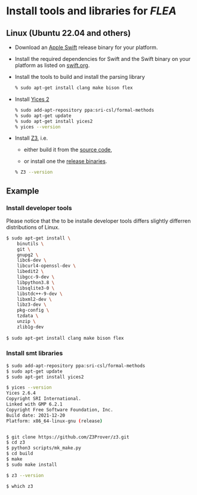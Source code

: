 # Install tools and libraries for *FLEA*

## Linux (Ubuntu 22.04 and others)

* Download an [Apple Swift](https://swift.org/download/) release binary for your platform.

* Install the required dependencies for Swift and the Swift binary on your platform
  as listed on [swift.org](https://www.swift.org/download/#linux).

* Install the tools to build and install the parsing library

  ```bash
  % sudo apt-get install clang make bison flex
  ```

* Install [Yices 2](http://yices.csl.sri.com)

  ```bash
  % sudo add-apt-repository ppa:sri-csl/formal-methods
  % sudo apt-get update
  % sudo apt-get install yices2
  % yices --version
  ```

* Install [Z3](https://github.com/Z3Prover/z3/wiki), i.e.

  * either build it from the [source code](https://github.com/Z3Prover/z3),

  * or install one the [release binaries](https://github.com/Z3Prover/z3/releases).

  ```bash
  % Z3 --version
  ```
  
## Example

### Install developer tools

Please notice that the to be installe developer tools differs slightly differren distributions of Linux. 

```bash 
$ sudo apt-get install \
    binutils \
    git \
    gnupg2 \
    libc6-dev \
    libcurl4-openssl-dev \
    libedit2 \
    libgcc-9-dev \
    libpython3.8 \
    libsqlite3-0 \
    libstdc++-9-dev \
    libxml2-dev \
    libz3-dev \
    pkg-config \
    tzdata \
    unzip \
    zlib1g-dev
  
$ sudo apt-get install clang make bison flex
```

### Install smt libraries


```bash
$ sudo add-apt-repository ppa:sri-csl/formal-methods
$ sudo apt-get update
$ sudo apt-get install yices2

$ yices --version
Yices 2.6.4
Copyright SRI International.
Linked with GMP 6.2.1
Copyright Free Software Foundation, Inc.
Build date: 2021-12-20
Platform: x86_64-linux-gnu (release)


$ git clone https://github.com/Z3Prover/z3.git
$ cd z3
$ python3 scripts/mk_make.py
$ cd build
$ make
$ sudo make install

$ z3 --version

$ which z3
```
